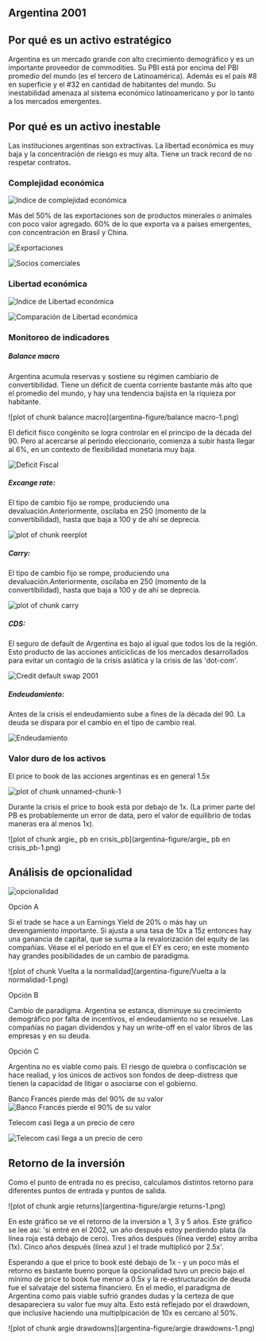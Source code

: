 






Argentina 2001
---------------

## Por qué es un activo estratégico

Argentina es un mercado grande con alto crecimiento demográfico y es  un importante  proveedor de commodities. Su PBI está por encima del PBI promedio del mundo (es el tercero de Latinoamérica). Además es el país #8 en superficie  y el #32 en cantidad de habitantes del mundo. Su inestabilidad amenaza al sistema económico latinoamericano y por lo tanto a los mercados emergentes.

## Por qué es un activo inestable

Las instituciones argentinas son extractivas. La libertad económica es muy baja y la concentración de riesgo es muy alta. Tiene un track record de no respetar contratos.

### Complejidad económica


  ![Indice de complejidad económica](images/argie_eco_complexity.png)
  

Más del 50% de las exportaciones son de productos minerales o animales con poco valor agregado. 60% de lo que exporta va a países emergentes, con concentración en Brasil y China.

  ![Exportaciones](images/argie_exports.png)

  ![Socios comerciales](images/argie_partners.png)


### Libertad económica

  ![Indice de Libertad económica](images/argie_eco_freedom.png)



  ![Comparación de Libertad económica](images/argie_ile_comparado.png)

### Monitoreo de indicadores


##### Balance macro

Argentina acumula reservas y sostiene su régimen cambiario de convertibilidad. Tiene un déficit de cuenta corriente bastante más alto que el promedio del mundo, y hay una tendencia bajista en la riquieza por habitante.

![plot of chunk balance macro](argentina-figure/balance macro-1.png)

El deficit fisco congénito se logra controlar en el principo de la década del 90. Pero al acercarse al período eleccionario, comienza a subir hasta llegar al 6%, en un contexto de flexibilidad monetaria muy baja.

![Deficit Fiscal](images/argie_deficit_fiscal.png)
##### Excange rate: 
El tipo de cambio fijo se rompe, produciendo una devaluación.Anteriormente, oscilaba en 250 (momento de la convertibilidad), hasta que baja a 100 y de ahí se deprecia.

![plot of chunk reerplot](argentina-figure/reerplot-1.png)


##### Carry: 
El tipo de cambio fijo se rompe, produciendo una devaluación.Anteriormente, oscilaba en 250 (momento de la convertibilidad), hasta que baja a 100 y de ahí se deprecia.

![plot of chunk carry](argentina-figure/carry-1.png)


##### CDS: 
El seguro de default de Argentina es bajo al igual que todos los de la región. Esto producto de las acciones anticíclicas de los mercados desarrollados para evitar un contagio de la crisis asiática y la crisis de las 'dot-com'.

![Credit default swap 2001](images/argie_cds.png)

##### Endeudamiento: 
Antes de la crisis el endeudamiento sube a fines de la década del 90. La deuda se dispara por el cambio en el tipo de cambio real.


![Endeudamiento](images/argie_endeudamiento.png)

### Valor duro de los activos

El price to book de las acciones argentinas es en general 1.5x

![plot of chunk unnamed-chunk-1](argentina-figure/unnamed-chunk-1-1.png)


Durante la crisis el  price to book está por debajo de 1x. (La primer parte del PB es probablemente un error de data, pero el valor de equilibrio de todas maneras era al menos 1x).

![plot of chunk argie_ pb en crisis_pb](argentina-figure/argie_ pb en crisis_pb-1.png)

## Análisis de opcionalidad



![opcionalidad](opcionalidad.png)


Opción A



Si el trade se hace a un Earnings Yield de 20% o más hay un devengamiento importante. Si ajusta a una tasa de 10x a 15z entonces hay una ganancia de capital, que se suma a la revalorización del equity de las compañías.
Véase el el período en el que el EY es cero; en este momento hay grandes posibilidades de un cambio de paradigma.


![plot of chunk Vuelta a la normalidad](argentina-figure/Vuelta a la normalidad-1.png)

Opción B

Cambio de paradigma. Argentina se estanca, disminuye su crecimiento demográfico por falta de incentivos, el endeudamiento no se resuelve.
Las compañías no pagan dividendos y hay un write-off en el valor libros de las empresas y en su deuda.

Opción C

Argentina no es viable como país. El riesgo de quiebra o confiscación se hace realiad, y los únicos de activos son fondos de deep-distress que tienen la capacidad de litigar o asociarse con el gobierno.

Banco Francés pierde más del 90% de su valor
![Banco Francés pierde el 90% de su valor](images/argie_bfr_casi_quiebra.png)


Telecom casi llega a un precio de cero

![Telecom casi llega a un precio de cero](images/argie_teco_casi_cero.png)


## Retorno de la inversión

Como el punto de entrada no es preciso, calculamos distintos retorno para diferentes puntos de entrada y puntos de salida.

![plot of chunk argie returns](argentina-figure/argie returns-1.png)

En este gráfico se ve el retorno de la inversión a 1, 3 y 5 años. Este gráfico se lee así: 'si entré en el 2002, un año después estoy perdiendo plata (la línea roja está debajo de cero). Tres años después (línea verde) estoy arriba (1x). Cinco años después (línea azul ) el trade multiplicó por 2.5x'.

Esperando a que el price to book esté debajo de 1x - y un poco más el retorno es bastante bueno porque la opcionalidad tuvo un precio bajo.el mínimo de price to book fue menor a 0.5x y la re-estructuración de deuda fue el salvataje del sistema financiero. En el medio, el paradigma de Argentina como pais viable sufrió grandes dudas y la certeza de que desapareciera su valor fue muy alta. Esto está reflejado por el drawdown, que inclusive haciendo una multiplpicación de 10x es cercano al 50%.

![plot of chunk argie drawdowns](argentina-figure/argie drawdowns-1.png)



